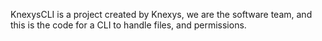 KnexysCLI is a project created by Knexys, we are the software team, and this is the code for a CLI to handle files, and permissions.
